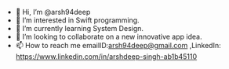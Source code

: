 - 👋 Hi, I’m @arsh94deep
- 👀 I’m interested in Swift programming.
- 🌱 I’m currently learning System Design.
- 💞️ I’m looking to collaborate on a new innovative app idea.
- 📫 How to reach me emailID:arsh94deep@gmail.com ,LinkedIn: https://www.linkedin.com/in/arshdeep-singh-ab1b45110

<!---
arsh94deep/arsh94deep is a ✨ special ✨ repository because its `README.md` (this file) appears on your GitHub profile.
You can click the Preview link to take a look at your changes.
--->
